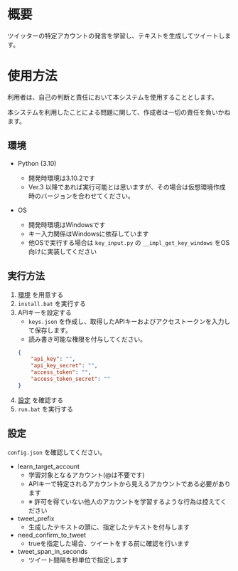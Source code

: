 # 概要
ツイッターの特定アカウントの発言を学習し、テキストを生成してツイートします。

# 使用方法

利用者は、自己の判断と責任において本システムを使用することとします。

本システムを利用したことによる問題に関して、作成者は一切の責任を負いかねます。

## 環境

- Python (3.10)
    - 開発時環境は3.10.2です
    - Ver.3 以降であれば実行可能とは思いますが、その場合は仮想環境作成時のバージョンを合わせてください。

- OS
    - 開発時環境はWindowsです
    - キー入力関係はWindowsに依存しています
    - 他OSで実行する場合は ```key_input.py``` の ```__impl_get_key_windows``` をOS向けに実装してください

## 実行方法

1. [環境](#環境) を用意する
1. ```install.bat``` を実行する
1. APIキーを設定する
    - ```keys.json``` を作成し、取得したAPIキーおよびアクセストークンを入力して保存します。
    - 読み書き可能な権限を付与してください。
    ``` keys.json
    {
        "api_key": "",
        "api_key_secret": "",
        "access_token": "",
        "access_token_secret": ""
    }
    ```
1. [設定](#設定) を確認する
1. ```run.bat``` を実行する

## 設定
```config.json``` を確認してください。
- learn_target_account
    - 学習対象となるアカウント(@は不要です)
    - APIキーで特定されるアカウントから見えるアカウントである必要があります
    - ※ 許可を得ていない他人のアカウントを学習するような行為は控えてください
- tweet_prefix
    - 生成したテキストの頭に、指定したテキストを付与します
- need_confirm_to_tweet
    - trueを指定した場合、ツイートをする前に確認を行います
- tweet_span_in_seconds
    - ツイート間隔を秒単位で指定します

